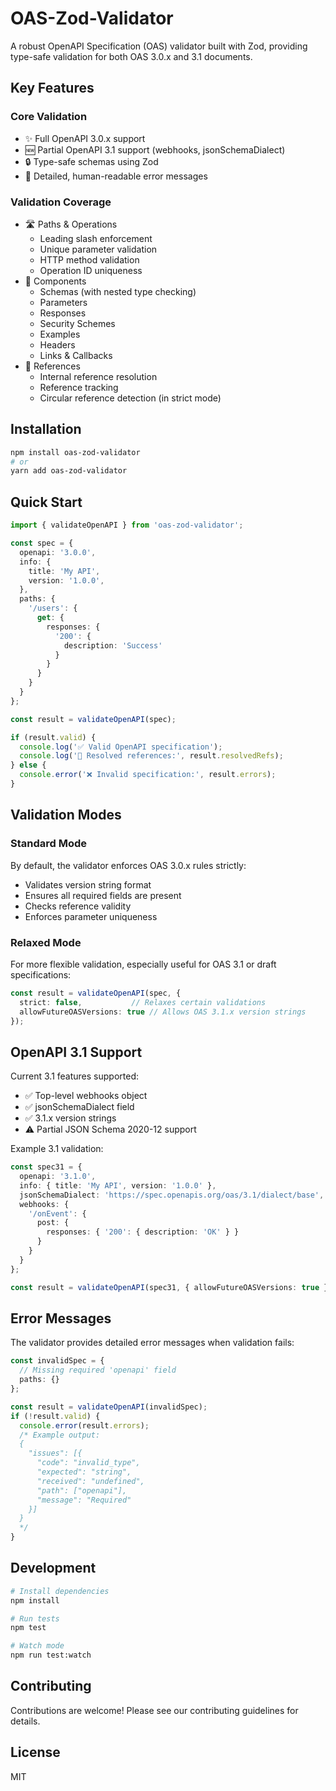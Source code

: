 # OAS-Zod-Validator

A robust OpenAPI Specification (OAS) validator built with Zod, providing type-safe validation for both OAS 3.0.x and 3.1 documents.

## Key Features

### Core Validation
- ✨ Full OpenAPI 3.0.x support
- 🆕 Partial OpenAPI 3.1 support (webhooks, jsonSchemaDialect)
- 🔒 Type-safe schemas using Zod
- 📝 Detailed, human-readable error messages

### Validation Coverage
- 🛣️ Paths & Operations
  - Leading slash enforcement
  - Unique parameter validation
  - HTTP method validation
  - Operation ID uniqueness
- 🧩 Components
  - Schemas (with nested type checking)
  - Parameters
  - Responses
  - Security Schemes
  - Examples
  - Headers
  - Links & Callbacks
- 🔗 References
  - Internal reference resolution
  - Reference tracking
  - Circular reference detection (in strict mode)

## Installation

```bash
npm install oas-zod-validator
# or
yarn add oas-zod-validator
```

## Quick Start

```typescript
import { validateOpenAPI } from 'oas-zod-validator';

const spec = {
  openapi: '3.0.0',
  info: {
    title: 'My API',
    version: '1.0.0',
  },
  paths: {
    '/users': {
      get: {
        responses: {
          '200': {
            description: 'Success'
          }
        }
      }
    }
  }
};

const result = validateOpenAPI(spec);

if (result.valid) {
  console.log('✅ Valid OpenAPI specification');
  console.log('📎 Resolved references:', result.resolvedRefs);
} else {
  console.error('❌ Invalid specification:', result.errors);
}
```

## Validation Modes

### Standard Mode
By default, the validator enforces OAS 3.0.x rules strictly:
- Validates version string format
- Ensures all required fields are present
- Checks reference validity
- Enforces parameter uniqueness

### Relaxed Mode
For more flexible validation, especially useful for OAS 3.1 or draft specifications:

```typescript
const result = validateOpenAPI(spec, {
  strict: false,           // Relaxes certain validations
  allowFutureOASVersions: true // Allows OAS 3.1.x version strings
});
```

## OpenAPI 3.1 Support

Current 3.1 features supported:
- ✅ Top-level webhooks object
- ✅ jsonSchemaDialect field
- ✅ 3.1.x version strings
- ⚠️ Partial JSON Schema 2020-12 support

Example 3.1 validation:

```typescript
const spec31 = {
  openapi: '3.1.0',
  info: { title: 'My API', version: '1.0.0' },
  jsonSchemaDialect: 'https://spec.openapis.org/oas/3.1/dialect/base',
  webhooks: {
    '/onEvent': {
      post: {
        responses: { '200': { description: 'OK' } }
      }
    }
  }
};

const result = validateOpenAPI(spec31, { allowFutureOASVersions: true });
```

## Error Messages

The validator provides detailed error messages when validation fails:

```typescript
const invalidSpec = {
  // Missing required 'openapi' field
  paths: {}
};

const result = validateOpenAPI(invalidSpec);
if (!result.valid) {
  console.error(result.errors);
  /* Example output:
  {
    "issues": [{
      "code": "invalid_type",
      "expected": "string",
      "received": "undefined",
      "path": ["openapi"],
      "message": "Required"
    }]
  }
  */
}
```

## Development

```bash
# Install dependencies
npm install

# Run tests
npm test

# Watch mode
npm run test:watch
```

## Contributing

Contributions are welcome! Please see our contributing guidelines for details.

## License

MIT